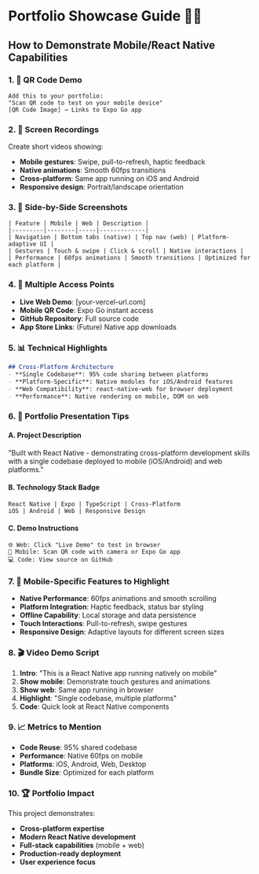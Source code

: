 # Portfolio Showcase Guide 📱💼

## How to Demonstrate Mobile/React Native Capabilities

### 1. 📱 **QR Code Demo**
```
Add this to your portfolio:
"Scan QR code to test on your mobile device"
[QR Code Image] → Links to Expo Go app
```

### 2. 🎥 **Screen Recordings**
Create short videos showing:
- **Mobile gestures**: Swipe, pull-to-refresh, haptic feedback
- **Native animations**: Smooth 60fps transitions
- **Cross-platform**: Same app running on iOS and Android
- **Responsive design**: Portrait/landscape orientation

### 3. 📸 **Side-by-Side Screenshots**
```
| Feature | Mobile | Web | Description |
|---------|--------|-----|-------------|
| Navigation | Bottom tabs (native) | Top nav (web) | Platform-adaptive UI |
| Gestures | Touch & swipe | Click & scroll | Native interactions |
| Performance | 60fps animations | Smooth transitions | Optimized for each platform |
```

### 4. 🔗 **Multiple Access Points**
- **Live Web Demo**: [your-vercel-url.com]
- **Mobile QR Code**: Expo Go instant access
- **GitHub Repository**: Full source code
- **App Store Links**: (Future) Native app downloads

### 5. 📊 **Technical Highlights**
```markdown
## Cross-Platform Architecture
- **Single Codebase**: 95% code sharing between platforms
- **Platform-Specific**: Native modules for iOS/Android features
- **Web Compatibility**: react-native-web for browser deployment
- **Performance**: Native rendering on mobile, DOM on web
```

### 6. 🎯 **Portfolio Presentation Tips**

#### A. **Project Description**
"Built with React Native - demonstrating cross-platform development skills with a single codebase deployed to mobile (iOS/Android) and web platforms."

#### B. **Technology Stack Badge**
```
React Native | Expo | TypeScript | Cross-Platform
iOS | Android | Web | Responsive Design
```

#### C. **Demo Instructions**
```
🌐 Web: Click "Live Demo" to test in browser
📱 Mobile: Scan QR code with camera or Expo Go app
💻 Code: View source on GitHub
```

### 7. 📱 **Mobile-Specific Features to Highlight**
- **Native Performance**: 60fps animations and smooth scrolling
- **Platform Integration**: Haptic feedback, status bar styling
- **Offline Capability**: Local storage and data persistence
- **Touch Interactions**: Pull-to-refresh, swipe gestures
- **Responsive Design**: Adaptive layouts for different screen sizes

### 8. 🎬 **Video Demo Script**
1. **Intro**: "This is a React Native app running natively on mobile"
2. **Show mobile**: Demonstrate touch gestures and animations
3. **Show web**: Same app running in browser
4. **Highlight**: "Single codebase, multiple platforms"
5. **Code**: Quick look at React Native components

### 9. 📈 **Metrics to Mention**
- **Code Reuse**: 95% shared codebase
- **Performance**: Native 60fps on mobile
- **Platforms**: iOS, Android, Web, Desktop
- **Bundle Size**: Optimized for each platform

### 10. 🏆 **Portfolio Impact**
This project demonstrates:
- **Cross-platform expertise**
- **Modern React Native development**
- **Full-stack capabilities** (mobile + web)
- **Production-ready deployment**
- **User experience focus**
